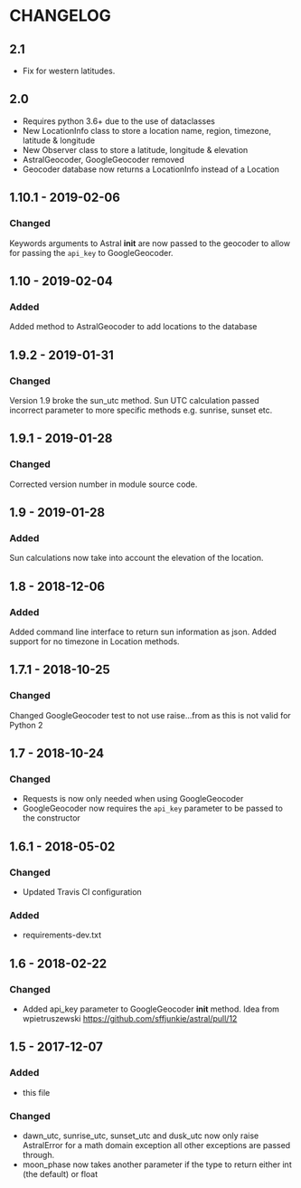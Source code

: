 # CHANGELOG

## 2.1

- Fix for western latitudes.

## 2.0

- Requires python 3.6+ due to the use of dataclasses
- New LocationInfo class to store a location name, region, timezone, latitude & longitude
- New Observer class to store a latitude, longitude & elevation
- AstralGeocoder, GoogleGeocoder removed
- Geocoder database now returns a LocationInfo instead of a Location

## 1.10.1 - 2019-02-06

### Changed

Keywords arguments to Astral **init** are now passed to the geocoder to allow for passing
the `api_key` to GoogleGeocoder.

## 1.10 - 2019-02-04

### Added

Added method to AstralGeocoder to add locations to the database

## 1.9.2 - 2019-01-31

### Changed

Version 1.9 broke the sun_utc method. Sun UTC calculation passed incorrect
parameter to more specific methods e.g. sunrise, sunset etc.

## 1.9.1 - 2019-01-28

### Changed

Corrected version number in module source code.

## 1.9 - 2019-01-28

### Added

Sun calculations now take into account the elevation of the location.

## 1.8 - 2018-12-06

### Added

Added command line interface to return sun information as json.
Added support for no timezone in Location methods.

## 1.7.1 - 2018-10-25

### Changed

Changed GoogleGeocoder test to not use raise...from as this is not valid for Python 2

## 1.7 - 2018-10-24

### Changed

- Requests is now only needed when using GoogleGeocoder
- GoogleGeocoder now requires the `api_key` parameter to be passed to the constructor

## 1.6.1 - 2018-05-02

### Changed

- Updated Travis CI configuration

### Added

- requirements-dev.txt

## 1.6 - 2018-02-22

### Changed

- Added api_key parameter to GoogleGeocoder **init** method. Idea from
    wpietruszewski https://github.com/sffjunkie/astral/pull/12

## 1.5 - 2017-12-07

### Added

- this file

### Changed

- dawn_utc, sunrise_utc, sunset_utc and dusk_utc now only raise AstralError for a math domain
    exception all other exceptions are passed through.
- moon_phase now takes another parameter if the type to return either int (the default) or float
